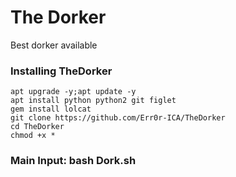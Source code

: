 
# The Dorker
Best dorker available

### Installing TheDorker
```
apt upgrade -y;apt update -y
apt install python python2 git figlet
gem install lolcat
git clone https://github.com/Err0r-ICA/TheDorker
cd TheDorker
chmod +x *
```
### Main Input: bash Dork.sh
